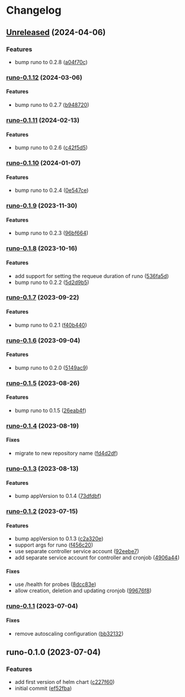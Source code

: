 # Changelog

## [Unreleased](https://github.com/aljoshare/runo-helm-chart/compare/runo-0.1.12...HEAD) (2024-04-06)

### Features

* bump runo to 0.2.8
([a04f70c](https://github.com/aljoshare/runo-helm-chart/commit/a04f70caeca31bf745327c5ff53c946b0d581046))

### [runo-0.1.12](https://github.com/aljoshare/runo-helm-chart/compare/runo-0.1.11...runo-0.1.12) (2024-03-06)

#### Features

* bump runo to 0.2.7
([b948720](https://github.com/aljoshare/runo-helm-chart/commit/b94872044e5fc32507221a21b5cfa3f857dccb0f))

### [runo-0.1.11](https://github.com/aljoshare/runo-helm-chart/compare/runo-0.1.10...runo-0.1.11) (2024-02-13)

#### Features

* bump runo to 0.2.6
([c42f5d5](https://github.com/aljoshare/runo-helm-chart/commit/c42f5d5cc7f733c47b5fb768ce8d77e3e16dd11a))

### [runo-0.1.10](https://github.com/aljoshare/runo-helm-chart/compare/runo-0.1.9...runo-0.1.10) (2024-01-07)

#### Features

* bump runo to 0.2.4
([0e547ce](https://github.com/aljoshare/runo-helm-chart/commit/0e547ce7d129915de8e0d84a28c4df6d0c7862ee))

### [runo-0.1.9](https://github.com/aljoshare/runo-helm-chart/compare/runo-0.1.8...runo-0.1.9) (2023-11-30)

#### Features

* bump runo to 0.2.3
([96bf664](https://github.com/aljoshare/runo-helm-chart/commit/96bf66440a2d7bb5e1d3fbc04b58028f1b6376a0))

### [runo-0.1.8](https://github.com/aljoshare/runo-helm-chart/compare/runo-0.1.7...runo-0.1.8) (2023-10-16)

#### Features

* add support for setting the requeue duration of runo
([536fa5d](https://github.com/aljoshare/runo-helm-chart/commit/536fa5d48e1182f7bcc465329f7b47a6d4684626))
* bump runo to 0.2.2
([5d2d9b5](https://github.com/aljoshare/runo-helm-chart/commit/5d2d9b5e1f233341154876f9bbec35f556129f65))

### [runo-0.1.7](https://github.com/aljoshare/runo-helm-chart/compare/runo-0.1.6...runo-0.1.7) (2023-09-22)

#### Features

* bump runo to 0.2.1
([f40b440](https://github.com/aljoshare/runo-helm-chart/commit/f40b4401310e0759adf90f45e3a0220572fc6de8))

### [runo-0.1.6](https://github.com/aljoshare/runo-helm-chart/compare/runo-0.1.5...runo-0.1.6) (2023-09-04)

#### Features

* bump runo to 0.2.0
([5149ac9](https://github.com/aljoshare/runo-helm-chart/commit/5149ac9fb21cd62ea124f3cf9ab51f4dfdfb7e27))

### [runo-0.1.5](https://github.com/aljoshare/runo-helm-chart/compare/runo-0.1.4...runo-0.1.5) (2023-08-26)

#### Features

* bump runo to 0.1.5
([26eab4f](https://github.com/aljoshare/runo-helm-chart/commit/26eab4f84fd61860887865d30877384ae02e06e7))

### [runo-0.1.4](https://github.com/aljoshare/runo-helm-chart/compare/runo-0.1.3...runo-0.1.4) (2023-08-19)

#### Fixes

* migrate to new repository name
([fd4d2df](https://github.com/aljoshare/runo-helm-chart/commit/fd4d2df40c7c93f0bb4a3add5d43b83f323584a8))

### [runo-0.1.3](https://github.com/aljoshare/runo-helm-chart/compare/runo-0.1.2...runo-0.1.3) (2023-08-13)

#### Features

* bump appVersion to 0.1.4
([73dfdbf](https://github.com/aljoshare/runo-helm-chart/commit/73dfdbf5845e8d631d2210b15e4aebb34d2e3f36))

### [runo-0.1.2](https://github.com/aljoshare/runo-helm-chart/compare/runo-0.1.1...runo-0.1.2) (2023-07-15)

#### Features

* bump appVersion to 0.1.3
([c2a320e](https://github.com/aljoshare/runo-helm-chart/commit/c2a320e1f224c4541ff952b18993f87cd9ca0d17))
* support args for runo
([f456c20](https://github.com/aljoshare/runo-helm-chart/commit/f456c20fb1dcb39f6185249615fd42fdabc109b6))
* use separate controller service account
([92eebe7](https://github.com/aljoshare/runo-helm-chart/commit/92eebe723582fbcc800b659c16482e114025060f))
* add separate service account for controller and cronjob
([4906a44](https://github.com/aljoshare/runo-helm-chart/commit/4906a443a5eb99535600a6a607f6140992671768))

#### Fixes

* use /health for probes
([8dcc83e](https://github.com/aljoshare/runo-helm-chart/commit/8dcc83e6d6cdbc63cd014a315c4c94f48e18c085))
* allow creation, deletion and updating cronjob
([99676f8](https://github.com/aljoshare/runo-helm-chart/commit/99676f86c0611b0a0674a9007a5d5494e00feccd))

### [runo-0.1.1](https://github.com/aljoshare/runo-helm-chart/compare/runo-0.1.0...runo-0.1.1) (2023-07-04)

#### Fixes

* remove autoscaling configuration
([bb32132](https://github.com/aljoshare/runo-helm-chart/commit/bb32132f7ebc7745940c4f7e8ec23a70eeedaf50))

## runo-0.1.0 (2023-07-04)

### Features

* add first version of helm chart
([c227f60](https://github.com/aljoshare/runo-helm-chart/commit/c227f603414ba21265de1c3187941dab71cec5c5))
* initial commit
([ef52fba](https://github.com/aljoshare/runo-helm-chart/commit/ef52fba699446da477cc23aec05983720340fe79))
